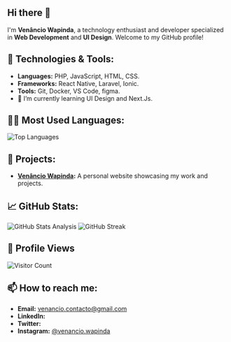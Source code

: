 ## Hi there 👋

I'm **Venâncio Wapinda**, a technology enthusiast and developer specialized in **Web Development** and **UI Design**. Welcome to my GitHub profile!

## 🔧 Technologies & Tools:
- **Languages:** PHP, JavaScript, HTML, CSS.
- **Frameworks:** React Native, Laravel, Ionic.
- **Tools:** Git, Docker, VS Code, figma.
- 🌱 I’m currently learning UI Design and Next.Js.

## 🧑‍💻 Most Used Languages:
![Top Languages](https://github-readme-stats.vercel.app/api/top-langs/?username=Euv29&layout=compact&theme=radical)
  
## 🚀 Projects:
- **[Venâncio Wapinda](https://venancio-wapina.me):** A personal website showcasing my work and projects.

<!--## 💼 Experience:
- [Company Name](link-to-company) - Brief description of your ro
-->

## 📈 GitHub Stats:
![GitHub Stats Analysis](https://github-readme-stats.vercel.app/api?username=Euv29&show_icons=true&theme=radical)
![GitHub Streak](https://github-readme-streak-stats.herokuapp.com/?user=Euv29&theme=radical)

## 👀 Profile Views
![Visitor Count](https://visitor-badge.laobi.icu/badge?page_id=Euv29)

## 📫 How to reach me:
- **Email:** venancio.contacto@gmail.com
- **LinkedIn:** 
- **Twitter:**
- **Instagram:** [@venancio.wapinda](https://www.instagram.com/venancio.wapinda)

<!--
**Euv29/Euv29** is a ✨ _special_ ✨ repository because its `README.md` (this file) appears on your GitHub profile.

Here are some ideas to get you started:

- 🔭 I’m currently working on ...
- 👯 I’m looking to collaborate on ...
- 🤔 I’m looking for help with ...
- 💬 Ask me about ...
- 📫 How to reach me: ...
- 😄 Pronouns: ...
- ⚡ Fun fact: ...
-->
